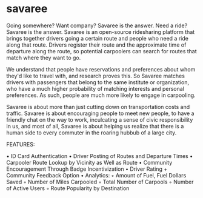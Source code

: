 savaree
=======

Going somewhere? Want company? Savaree is the answer. Need a ride? Savaree is the answer. Savaree is an open-source ridesharing platform that brings together drivers going a certain route and people who need a ride along that route. Drivers register their route and the approximate time of departure along the route, so potential carpoolers can search for routes that match where they want to go.

We understand that people have reservations and preferences about whom they'd like to travel with, and research proves this. So Savaree matches drivers with passengers that belong to the same institute or organization, who have a much higher probability of matching interests and personal preferences. As such, people are much more likely to engage in carpooling.

Savaree is about more than just cutting down on transportation costs and traffic. Savaree is about encouraging people to meet new people, to have a friendly chat on the way to work, inculcating a sense of civic responsibility in us, and most of all, Savaree is about helping us realize that there is a human side to every commuter in the roaring hubbub of a large city.

FEATURES:

•	ID Card Authentication
•	Driver Posting of Routes and Departure Times
•	Carpooler Route Lookup by Vicinity as Well as Route
•	Community Encouragement Through Badge Incentivization
•	Driver Rating + Community Feedback Option
•	Analytics:
◦	Amount of Fuel, Fuel Dollars Saved
◦	Number of Miles Carpooled
◦	Total Number of Carpools
◦	Number of Active Users
◦	Route Popularity by Destination
